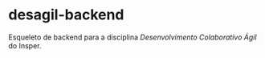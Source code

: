 desagil-backend
===============

Esqueleto de backend para a disciplina *Desenvolvimento Colaborativo Ágil* do Insper.
